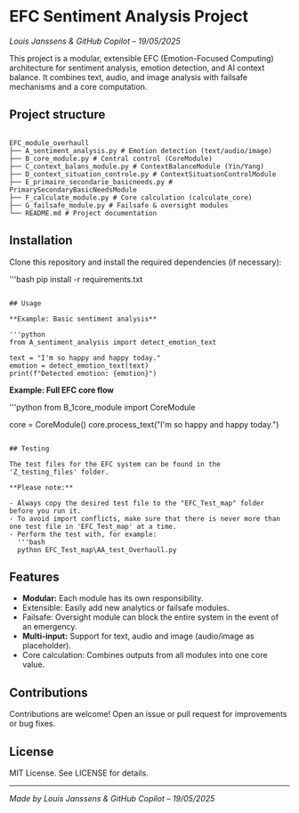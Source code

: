 # EFC Sentiment Analysis Project

*Louis Janssens & GitHub Copilot – 19/05/2025*

This project is a modular, extensible EFC (Emotion-Focused Computing) architecture for sentiment analysis, emotion detection, and AI context balance. It combines text, audio, and image analysis with failsafe mechanisms and a core computation.

## Project structure

```

EFC_module_overhaull
├── A_sentiment_analysis.py # Emotion detection (text/audio/image)
├── B_core_module.py # Central control (CoreModule)
├── C_context_balans_module.py # ContextBalanceModule (Yin/Yang)
├── D_context_situation_controle.py # ContextSituationControlModule
├── E_primaire_secondarie_basicneeds.py # PrimarySecondaryBasicNeedsModule
├── F_calculate_module.py # Core calculation (calculate_core)
├── G_failsafe_module.py # Failsafe & oversight modules
└── README.md # Project documentation

```

## Installation

Clone this repository and install the required dependencies (if necessary):

'''bash
pip install -r requirements.txt
```

## Usage

**Example: Basic sentiment analysis**

'''python
from A_sentiment_analysis import detect_emotion_text

text = "I'm so happy and happy today."
emotion = detect_emotion_text(text)
print(f"Detected emotion: {emotion}")
```

**Example: Full EFC core flow**

'''python
from B_1core_module import CoreModule

core = CoreModule()
core.process_text("I'm so happy and happy today.")
```

## Testing

The test files for the EFC system can be found in the 'Z_testing_files' folder.  

**Please note:**  

- Always copy the desired test file to the "EFC_Test_map" folder before you run it.
- To avoid import conflicts, make sure that there is never more than one test file in 'EFC_Test_map' at a time.
- Perform the test with, for example:
  '''bash
  python EFC_Test_map\AA_test_Overhaull.py
  ```

## Features

- **Modular:** Each module has its own responsibility.
- Extensible: Easily add new analytics or failsafe modules.
- Failsafe: Oversight module can block the entire system in the event of an emergency.
- **Multi-input:** Support for text, audio and image (audio/image as placeholder).
- Core calculation: Combines outputs from all modules into one core value.

## Contributions

Contributions are welcome! Open an issue or pull request for improvements or bug fixes.

## License

MIT License. See LICENSE for details.

---
*Made by Louis Janssens & GitHub Copilot – 19/05/2025*
